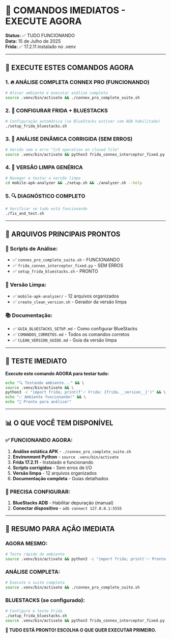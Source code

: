 # 🎯 COMANDOS IMEDIATOS - EXECUTE AGORA

**Status:** ✅ TUDO FUNCIONANDO  
**Data:** 15 de Julho de 2025  
**Frida:** ✅ 17.2.11 instalado no .venv  

---

## 🚀 EXECUTE ESTES COMANDOS AGORA

### 1. **🔥 ANÁLISE COMPLETA CONNEX PRO (FUNCIONANDO)**

```bash
# Ativar ambiente e executar análise completa
source .venv/bin/activate && ./connex_pro_complete_suite.sh
```

### 2. **📱 CONFIGURAR FRIDA + BLUESTACKS**

```bash
# Configuração automática (se BlueStacks estiver com ADB habilitado)
./setup_frida_bluestacks.sh
```

### 3. **🎯 ANÁLISE DINÂMICA CORRIGIDA (SEM ERROS)**

```bash
# Versão sem o erro "I/O operation on closed file"
source .venv/bin/activate && python3 frida_connex_interceptor_fixed.py
```

### 4. **🧹 VERSÃO LIMPA GENÉRICA**

```bash
# Navegar e testar a versão limpa
cd mobile-apk-analyzer && ./setup.sh && ./analyzer.sh --help
```

### 5. **🔍 DIAGNÓSTICO COMPLETO**

```bash
# Verificar se tudo está funcionando
./fix_and_test.sh
```

---

## 📁 ARQUIVOS PRINCIPAIS PRONTOS

### **🎯 Scripts de Análise:**
- ✅ `connex_pro_complete_suite.sh` - FUNCIONANDO
- ✅ `frida_connex_interceptor_fixed.py` - SEM ERROS
- ✅ `setup_frida_bluestacks.sh` - PRONTO

### **🧹 Versão Limpa:**
- ✅ `mobile-apk-analyzer/` - 12 arquivos organizados
- ✅ `create_clean_version.sh` - Gerador da versão limpa

### **📚 Documentação:**
- ✅ `GUIA_BLUESTACKS_SETUP.md` - Como configurar BlueStacks
- ✅ `COMANDOS_CORRETOS.md` - Todos os comandos corretos
- ✅ `CLEAN_VERSION_GUIDE.md` - Guia da versão limpa

---

## 🎯 TESTE IMEDIATO

**Execute este comando AGORA para testar tudo:**

```bash
echo "🔍 Testando ambiente..." && \
source .venv/bin/activate && \
python3 -c "import frida; print(f'✅ Frida: {frida.__version__}')" && \
echo "✅ Ambiente funcionando!" && \
echo "🚀 Pronto para análise!"
```

---

## 📊 O QUE VOCÊ TEM DISPONÍVEL

### **✅ FUNCIONANDO AGORA:**
1. **Análise estática APK** - `./connex_pro_complete_suite.sh`
2. **Environment Python** - `source .venv/bin/activate`
3. **Frida 17.2.11** - Instalado e funcionando
4. **Scripts corrigidos** - Sem erros de I/O
5. **Versão limpa** - 12 arquivos organizados
6. **Documentação completa** - Guias detalhados

### **🔧 PRECISA CONFIGURAR:**
1. **BlueStacks ADB** - Habilitar depuração (manual)
2. **Conectar dispositivo** - `adb connect 127.0.0.1:5555`

---

## 🎉 RESUMO PARA AÇÃO IMEDIATA

### **AGORA MESMO:**
```bash
# Teste rápido do ambiente
source .venv/bin/activate && python3 -c "import frida; print('✅ Pronto!')"
```

### **ANÁLISE COMPLETA:**
```bash
# Execute a suite completa
source .venv/bin/activate && ./connex_pro_complete_suite.sh
```

### **BLUESTACKS (se configurado):**
```bash
# Configure e teste Frida
./setup_frida_bluestacks.sh
source .venv/bin/activate && python3 frida_connex_interceptor_fixed.py
```

**🎯 TUDO ESTÁ PRONTO! ESCOLHA O QUE QUER EXECUTAR PRIMEIRO.**

